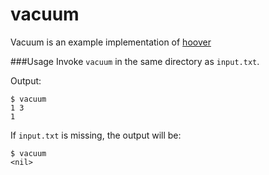 # vacuum
Vacuum is an example implementation of [hoover](https://github.com/phedoreanu/hoover)

###Usage
Invoke `vacuum` in the same directory as `input.txt`.

Output:
```
$ vacuum 
1 3
1
```
If `input.txt` is missing, the output will be:
```
$ vacuum
<nil>
```
